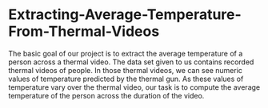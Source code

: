 # Extracting-Average-Temperature-From-Thermal-Videos
The basic goal of our project is to extract the average temperature of a person across a thermal video. The data set given to us contains recorded thermal videos of people. In those thermal videos, we can see numeric values of temperature predicted by the thermal gun. As these values of temperature vary over the thermal video, our task is to compute the average temperature of the person across the duration of the video.
